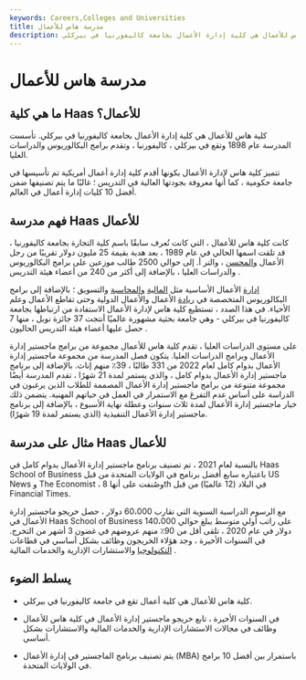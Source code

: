 ```yaml
---
keywords: Careers,Colleges and Universities
title: مدرسة هاس للأعمال
description: كلية هاس للأعمال هي كلية إدارة الأعمال بجامعة كاليفورنيا في بيركلي.
---
```


# مدرسة هاس للأعمال
## ما هي كلية Haas للأعمال؟

كلية هاس للأعمال هي كلية إدارة الأعمال بجامعة كاليفورنيا في بيركلي. تأسست المدرسة عام 1898 وتقع في بيركلي ، كاليفورنيا ، وتقدم برامج البكالوريوس والدراسات العليا.

تتميز كلية هاس لإدارة الأعمال بكونها أقدم كلية إدارة أعمال أمريكية تم تأسيسها في جامعة حكومية ، كما أنها معروفة بجودتها العالية في التدريس ؛ غالبًا ما يتم تصنيفها ضمن أفضل 10 كليات إدارة أعمال في العالم.

## فهم مدرسة Haas للأعمال

كانت كلية هاس للأعمال ، التي كانت تُعرف سابقًا باسم كلية التجارة بجامعة كاليفورنيا ، قد تلقت اسمها الحالي في عام 1989 ، بعد هدية بقيمة 25 مليون دولار تقريبًا من رجل الأعمال [والمحسن](/philanthropy) ، والتر أ. إلى حوالي 2500 طالب موزعين على برامج البكالوريوس والدراسات العليا ، بالإضافة إلى أكثر من 240 من أعضاء هيئة التدريس .

[إدارة](/marketing) الأعمال الأساسية مثل [المالية](/finance) [والمحاسبة](/financialaccounting) والتسويق ؛ بالإضافة إلى برامج البكالوريوس المتخصصة في [ريادة](/entrepreneur) الأعمال والأعمال الدولية وحتى تقاطع الأعمال وعلم الأحياء. في هذا الصدد ، تستطيع كلية هاس لإدارة الأعمال الاستفادة من ارتباطها بجامعة كاليفورنيا في بيركلي - وهي جامعة بحثية مشهورة عالميًا أنتجت 37 جائزة نوبل ، منها 7 حصل عليها أعضاء هيئة التدريس الحاليون .

على مستوى الدراسات العليا ، تقدم كلية هاس للأعمال مجموعة من برامج ماجستير إدارة الأعمال وبرامج الدراسات العليا. يتكون فصل المدرسة من مجموعة ماجستير إدارة الأعمال بدوام كامل لعام 2022 من 331 طالبًا ، 39٪ منهم إناث. بالإضافة إلى برنامج ماجستير إدارة الأعمال بدوام كامل ، والذي يستمر لمدة 21 شهرًا ، تقدم المدرسة أيضًا مجموعة متنوعة من برامج ماجستير إدارة الأعمال المصممة للطلاب الذين يرغبون في الدراسة على أساس عدم التفرغ مع الاستمرار في العمل في حياتهم المهنية. يتضمن ذلك خيار ماجستير إدارة الأعمال لمدة ثلاث سنوات وعطلة نهاية الأسبوع ، بالإضافة إلى برنامج ماجستير إدارة الأعمال التنفيذية (الذي يستمر لمدة 19 شهرًا).

## مثال على مدرسة Haas للأعمال

بالنسبة لعام 2021 ، تم تصنيف برنامج ماجستير إدارة الأعمال بدوام كامل في Haas School of Business باعتباره سابع أفضل برنامج في الولايات المتحدة من قبل US News و The Economist ، وصُنفت على أنها 8th في البلاد (12 عالميًا) من قبل Financial Times.

مع الرسوم الدراسية السنوية التي تقارب 60،000 دولار ، حصل خريجو ماجستير إدارة الأعمال في Haas School of Business على راتب أولي متوسط يبلغ حوالي 140،000 دولار في عام 2020 ، تلقى أقل من 90٪ منهم عروضهم في غضون 3 أشهر من التخرج. في السنوات الأخيرة ، وجد هؤلاء الخريجون وظائف بشكل أساسي في قطاعات [التكنولوجيا](/technology_sector) والاستشارات الإدارية والخدمات المالية .

## يسلط الضوء

- كلية هاس للأعمال هي كلية أعمال تقع في جامعة كاليفورنيا في بيركلي.

- في السنوات الأخيرة ، تابع خريجو ماجستير إدارة الأعمال في كلية هاس للأعمال وظائف في مجالات الاستشارات الإدارية والخدمات المالية والاستشارات بشكل أساسي.

- يتم تصنيف برنامج الماجستير في إدارة الأعمال (MBA) باستمرار بين أفضل 10 برامج في الولايات المتحدة.


